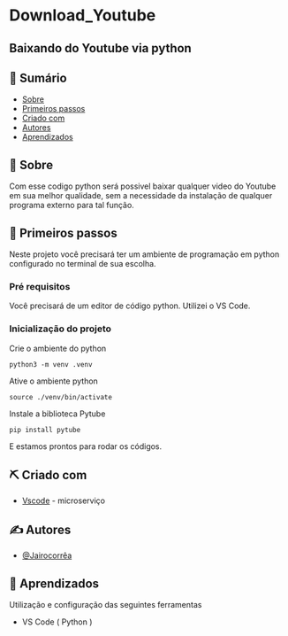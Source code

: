 # Download_Youtube
## Baixando do Youtube via python


</p>

## 📝 Sumário

- [Sobre](#sobre)
- [Primeiros passos](#primeiros_passos)
- [Criado com](#criado_com)
- [Autores](#autores)
- [Aprendizados](#Aprendizados)

## 🧐 Sobre <a name = "sobre"></a>

Com esse codigo python será possivel baixar qualquer video do Youtube em sua melhor qualidade, sem
a necessidade da instalação de qualquer programa externo para tal função.


## 🏁 Primeiros passos <a name = "primeiros_passos"></a>

Neste projeto você precisará ter um ambiente de programação em python configurado no terminal de sua escolha.

### Pré requisitos

Você precisará de um editor de código python. Utilizei o VS Code.


### Inicialização do projeto

Crie o ambiente do python

```
python3 -m venv .venv
```

Ative o ambiente python

```
source ./venv/bin/activate
```

Instale a biblioteca Pytube

```
pip install pytube
```

E estamos prontos para rodar os códigos.



## ⛏️ Criado com <a name = "criado_com"></a>

- [Vscode](https://code.visualstudio.com/) - microserviço

## ✍️ Autores <a name = "autores"></a>

- [@Jairocorrêa](https://www.linkedin.com/in/jairo-corr%C3%AAa-a48456120/)


## 🎉 Aprendizados <a name = "aprendizados"></a>

Utilização e configuração das seguintes ferramentas

- VS Code ( Python )
